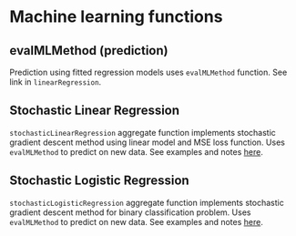 # Machine learning functions

## evalMLMethod (prediction)

Prediction using fitted regression models uses `evalMLMethod` function. See link in `linearRegression`.

## Stochastic Linear Regression

`stochasticLinearRegression` aggregate function implements stochastic gradient descent method using linear model and MSE loss function. Uses `evalMLMethod` to predict on new data.
See examples and notes [here](../agg_functions/reference.md#agg_functions-linearregression).

## Stochastic Logistic Regression

`stochasticLogisticRegression` aggregate function implements stochastic gradient descent method for binary classification problem. Uses `evalMLMethod` to predict on new data.
See examples and notes [here](../agg_functions/reference.md#agg_functions-logisticregression).
